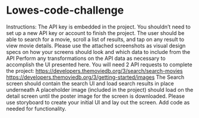 # Lowes-code-challenge
Instructions:
The API key is embedded in the project. You shouldn’t need to set up a new API key or account to finish the project.
The user should be able to search for a movie, scroll a list of results, and tap on any result to view movie details.
Please use the attached screenshots as visual design specs on how your screens should look and which data to include from the API
Perform any transformations on the API data as necessary to accomplish the UI presented here.
You will need 2 API requests to complete the project:
https://developers.themoviedb.org/3/search/search-movies https://developers.themoviedb.org/3/getting-started/images
The Search screen should contain the search UI and load search results in place underneath A placeholder image (included in the project) should load on the detail screen until the poster image for the screen is downloaded.
Please use storyboard to create your initial UI and lay out the screen. Add code as needed for functionality.
